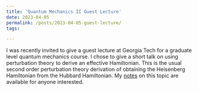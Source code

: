 ```yaml
---
title: 'Quantum Mechanics II Guest Lecture'
date: 2023-04-05
permalink: /posts/2023-04-05-guest-lecture/
tags:

---
```


I was recently invited to give a guest lecture at Georgia Tech for a graduate level quantum mechanics course. I chose to give a short talk on using perturbation theory to derive an effective Hamiltonian. This is the usual second order perturbation theory derivation of obtaining the Heisenberg Hamiltonian from the Hubbard Hamiltonian. My [notes](https://github.com/shakani/shakani.github.io/blob/master/files/PHYS_6106_Superexchange_Lecture_Notes.pdf) on this topic are available for anyone interested. 
